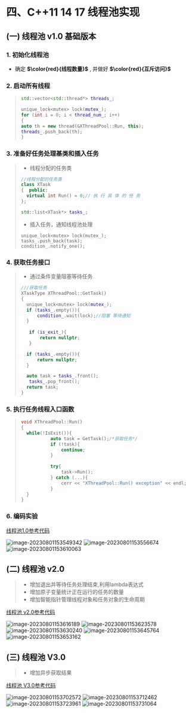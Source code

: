 # 四、C++11 14 17 线程池实现

## (一) 线程池 v1.0 基础版本

### 1. 初始化线程池

- 确定 **$\color{red}{线程数量}$** , 并做好 **$\color{red}{互斥访问}$** 

### 2. 启动所有线程

>```c++
>std::vector<std::thread*> threads_;
>
>unique_lock<mutex> lock(mutex_);
>for (int i = 0; i < thread_num_; i++)
>{
>auto th = new thread(&XThreadPool::Run, this);
>threads_.push_back(th);
>}
>```

### 3. 准备好任务处理基类和插入任务

>- 线程分配的任务类
>
>```c++
>//线程分配的任务类
>class XTask
>{	public:
>	virtual int Run() = 0;// 执 行 具 体 的 任 务
>};
>
>std::list<XTask*> tasks_;
>```
>
>- 插入任务，通知线程池处理
>
>```
>unique_lock<mutex> lock(mutex_);
>tasks_.push_back(task);
>condition_.notify_one();
>```
>

### 4. 获取任务接口

>- 通过条件变量阻塞等待任务
>
>```C++
>///获取任务
>XTaskType XThreadPool::GetTask()
>{
>	unique_lock<mutex> lock(mutex_);
>	if (tasks_.empty()){
>		condition_.wait(lock);//阻塞 等待通知
>	} 
>    
>    if (is_exit_){
>        return nullptr;
>    }
>
>	if (tasks_.empty()){
>		return nullptr;
>	} 
>
>	auto task = tasks_.front();
>    tasks_.pop_front();
>	return task;
>}
>```

### 5. 执行任务线程入口函数

>```c++
>void XThreadPool::Run()
>{
>	while(!IsExit()){
>            auto task = GetTask();/*获取任务*/
>            if (!task){
>                continue;
>            }
>	
>            try{
>                task‐>Run();
>            } catch (...){
>                cerr << "XThreadPool::Run() exception" << endl;
>            }
>	}
>}
>```

### 6. 编码实验

[线程池1.0参考代码](https://github.com/WONGZEONJYU/stu_cpp_thread/tree/main/117thread_pool_10)

<img src="./assets/image-20230801153549342.png" alt="image-20230801153549342" /> 

<img src="./assets/image-20230801153556674.png" alt="image-20230801153556674" /> 

<img src="./assets/image-20230801153610063.png" alt="image-20230801153610063" /> 

## (二) 线程池 v2.0

>- 增加退出并等待任务处理结束,利用lambda表达式
>- 增加原子变量统计正在运行的任务的数量
>- 增加智能指针管理线程对象和任务对象的生命周期
>

[线程池 v2.0参考代码](https://github.com/WONGZEONJYU/stu_cpp_thread/tree/main/118thread_pool_20)

<img src="./assets/image-20230801153616189.png" alt="image-20230801153616189" /> 

<img src="./assets/image-20230801153623578.png" alt="image-20230801153623578" /> 

<img src="./assets/image-20230801153630240.png" alt="image-20230801153630240" /> 

<img src="./assets/image-20230801153645764.png" alt="image-20230801153645764" /> 

<img src="./assets/image-20230801153653162.png" alt="image-20230801153653162" /> 

## (三) 线程池 V3.0

>- 增加异步获取结果
>

[线程池 V3.0参考代码](https://github.com/WONGZEONJYU/stu_cpp_thread/tree/main/119thread_pool_30)

<img src="./assets/image-20230801153702572.png" alt="image-20230801153702572" /> 

<img src="./assets/image-20230801153712462.png" alt="image-20230801153712462" /> 

<img src="./assets/image-20230801153723961.png" alt="image-20230801153723961" /> 

<img src="./assets/image-20230801153731064.png" alt="image-20230801153731064" /> 
